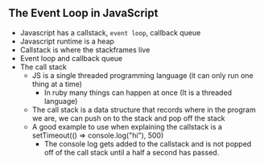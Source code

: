 ## The Event Loop in JavaScript
* Javascript has a callstack, `event loop`, callback queue
* Javascript runtime is a heap
* Callstack is where the stackframes live
* Event loop and callback queue
* The call stack
  * JS is a single threaded programming language (it can only run one thing at a time)
    * In ruby many things can happen at once (It is a threaded language)
  * The call stack is a data structure that records where in the program we are, we can push on to the stack and pop off the stack
  * A good example to use when explaining the callstack is a setTimeout(() => console.log("hi"), 500)
    * The console log gets added to the callstack and is not popped off of the call stack until a half a second has passed.